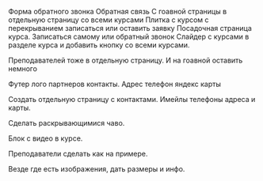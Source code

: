 Форма обратного звонка
Обратная связь 
С гоавной страницы в отдельную страницу со всеми курсами
Плитка с курсом с перекрыванием записаться или оставить заявку
Посадочная страница курса. 
Записаться самому или обратный звонок
Слайдер с курсами в разделе курса и добавить кнопку со всеми курсами. 

Преподавателей тоже в отдельную страницу. И на гоавной оставить немного

Футер лого партнеров контакты. Адрес телефон яндекс карты

Создать отдельную страницу с контактами. Имейлы телефоны адреса и карты. 

Сделать раскрывающимися чаво.

Блок с видео в курсе.

Преподаватели сделать как на примере.

Везде где есть изображения, дать размеры и инфо.